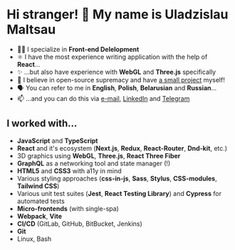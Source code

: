 # Hi stranger! 👋 My name is Uladzislau Maltsau

- 👨‍💻 I specialize in **Front-end Delelopment**
- ⚛️ I have the most experience writing application with the help of **React**...
- ✨ ...but also have experience with **WebGL** and **Three.js** specifically
- 👐 I believe in open-source supremacy and have [a small project](https://github.com/wldyslw/react-bottom-sheet) myself!
- 🗣️ You can refer to me in **English**, **Polish**, **Belarusian** and **Russian**...
- 📫 ...and you can do this via [e-mail](mailto:wldyslw@outlook.com), [LinkedIn](https://linkedin.com/in/wldslw) and [Telegram](https://t.me/wldyslw)

## I worked with...
- **JavaScript** and **TypeScript**
- **React** and it's ecosystem (**Next.js**, **Redux**, **React-Router**, **Dnd-kit**, etc.)
- 3D graphics using **WebGL**, **Three.js**, **React Three Fiber**
- **GraphQL** as a networking tool and state manager (!)
- **HTML5** and **CSS3** with a11y in mind
- Various styling approaches (**css-in-js**, **Sass**, **Stylus**, **CSS-modules**, **Tailwind CSS**)
- Various unit test suites (**Jest**, **React Testing Library**) and **Cypress** for automated tests
- **Micro-frontends** (with single-spa)
- **Webpack**, **Vite**
- **CI/CD** (GitLab, GitHub, BitBucket, Jenkins)
- **Git**
- Linux, Bash
